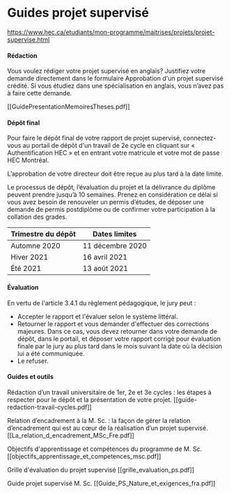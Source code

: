 # Guides projet supervisé

https://www.hec.ca/etudiants/mon-programme/maitrises/projets/projet-supervise.html

#### Rédaction

Vous voulez rédiger votre projet supervisé en anglais? Justifiez votre demande directement dans le formulaire Approbation d'un projet supervisé crédité. Si vous étudiez dans une spécialisation en anglais, vous n’avez pas à faire cette demande.

[[GuidePresentationMemoiresTheses.pdf]]

#### Dépôt final

Pour faire le dépôt final de votre rapport de projet supervisé, connectez-vous au portail de dépôt d'un travail de 2e cycle en cliquant sur « Authentification HEC » et en entrant votre matricule et votre mot de passe HEC Montréal.

L’approbation de votre directeur doit être reçue au plus tard à la date limite.

Le processus de dépôt, l’évaluation du projet et la délivrance du diplôme peuvent prendre jusqu’à 10 semaines. Prenez en considération ce délai si vous avez besoin de renouveler un permis d’études, de déposer une demande de permis postdiplôme ou de confirmer votre participation à la collation des grades.

Trimestre du dépôt 	| Dates limites  |
---| ---|
Automne 2020 | 11 décembre 2020 |
Hiver 2021  | 16 avril 2021 |
Été 2021 | 13 août 2021|

#### Évaluation

En vertu de l'article 3.4.1 du règlement pédagogique, le jury peut :

* Accepter le rapport et l'évaluer selon le système littéral.
* Retourner le rapport et vous demander d'effectuer des corrections majeures. Dans ce cas, vous devez retourner dans votre demande de dépôt, dans le portail, et déposer votre rapport corrigé pour évaluation finale par le jury au plus tard dans le mois suivant la date où la décision lui a été communiquée.
* Le refuser.

#### Guides et outils

Rédaction d’un travail universitaire de 1er, 2e et 3e cycles : les étapes à respecter pour le dépôt et la présentation de votre projet.
[[guide-redaction-travail-cycles.pdf]] 

Relation d’encadrement à la M. Sc. : la façon de gérer la relation d’encadrement qui est au cœur de la réalisation d’un projet supervisé.
[[La_relation_d_encadrement_MSc_Fre.pdf]] 

Objectifs d'apprentissage et compétences du programme de M. Sc.
[[objectifs_apprentissage_et_competences_msc.pdf]]

Grille d'évaluation du projet supervisé
[[grille_evaluation_ps.pdf]]

Guide projet supervisé M. Sc.
[[Guide_PS_Nature_et_exigences_fra.pdf]]






